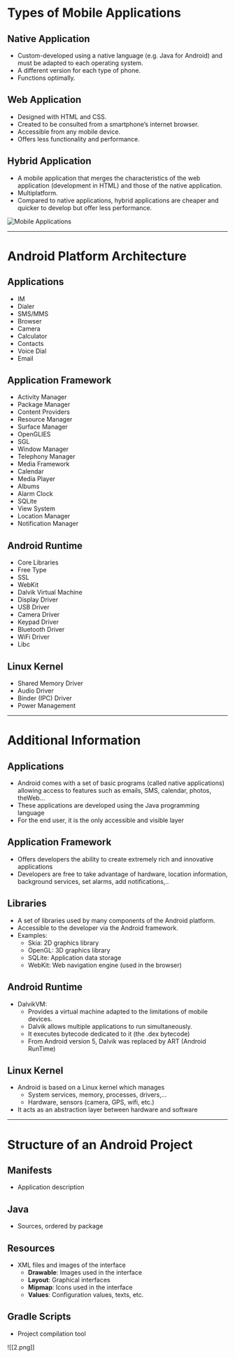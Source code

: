# Types of Mobile Applications

## Native Application
- Custom-developed using a native language (e.g. Java for Android) and must be adapted to each operating system.
- A different version for each type of phone.
- Functions optimally.

## Web Application
- Designed with HTML and CSS.
- Created to be consulted from a smartphone’s internet browser.
- Accessible from any mobile device.
- Offers less functionality and performance.

## Hybrid Application
- A mobile application that merges the characteristics of the web application (development in HTML) and those of the native application.
- Multiplatform.
- Compared to native applications, hybrid applications are cheaper and quicker to develop but offer less performance.

![Mobile Applications](1.png)

---

# Android Platform Architecture

## Applications
- IM
- Dialer
- SMS/MMS
- Browser
- Camera
- Calculator
- Contacts
- Voice Dial
- Email

## Application Framework
- Activity Manager
- Package Manager
- Content Providers
- Resource Manager
- Surface Manager
- OpenGLIES
- SGL
- Window Manager
- Telephony Manager
- Media Framework
- Calendar
- Media Player
- Albums
- Alarm Clock
- SQLite
- View System
- Location Manager
- Notification Manager

## Android Runtime
- Core Libraries
- Free Type
- SSL
- WebKit
- Dalvik Virtual Machine
- Display Driver
- USB Driver
- Camera Driver
- Keypad Driver
- Bluetooth Driver
- WiFi Driver
- Libc

## Linux Kernel
- Shared Memory Driver
- Audio Driver
- Binder (IPC) Driver
- Power Management

---

# Additional Information

## Applications
- Android comes with a set of basic programs (called native applications) allowing access to features such as emails, SMS, calendar, photos, theWeb…
- These applications are developed using the Java programming language
- For the end user, it is the only accessible and visible layer

## Application Framework
- Offers developers the ability to create extremely rich and innovative applications
- Developers are free to take advantage of hardware, location information, background services, set alarms, add notifications,..

## Libraries
- A set of libraries used by many components of the Android platform.
- Accessible to the developer via the Android framework.
- Examples:
  - Skia: 2D graphics library
  - OpenGL: 3D graphics library
  - SQLite: Application data storage
  - WebKit: Web navigation engine (used in the browser)

## Android Runtime
- DalvikVM:
  - Provides a virtual machine adapted to the limitations of mobile devices.
  - Dalvik allows multiple applications to run simultaneously.
  - It executes bytecode dedicated to it (the .dex bytecode)
  - From Android version 5, Dalvik was replaced by ART (Android RunTime)

## Linux Kernel
- Android is based on a Linux kernel which manages
  - System services, memory, processes, drivers,...
  - Hardware, sensors (camera, GPS, wifi, etc.)
- It acts as an abstraction layer between hardware and software

---

# Structure of an Android Project

## Manifests
- Application description

## Java
- Sources, ordered by package

## Resources
- XML files and images of the interface
  - **Drawable**: Images used in the interface
  - **Layout**: Graphical interfaces
  - **Mipmap**: Icons used in the interface
  - **Values**: Configuration values, texts, etc.

## Gradle Scripts
- Project compilation tool

![[2.png]] 



